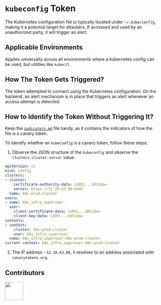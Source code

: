 # `kubeconfig` Token
The Kubernetes configuration file is typically located under `~/.kube/config`, making it a potential target for attackers. If accessed and used by an unauthorized party, it will trigger an alert.

## Applicable Environments
Applies universally across all environments where a kubernetes config can be used, but utilities like `kubectl`.

## How The Token Gets Triggered?
The token attempted to connect using the Kubernetes configuration. On the backend, an alert mechanism is in place that triggers an alert whenever an access attempt is detected.

## How to Identify the Token Without Triggering It?
Keep the [`indicators.md`](../indicators.md) file handy, as it contains the indicators of how the file is a canary token. <!-- Do not delete this line -->

To identify whether an `kubeconfig` is a canary token, follow these steps:
1. Observe the JSON structure of the `kubeconfig` and observe the `clusters.cluster.server` value.
```yaml
apiVersion: v1
kind: Config
clusters:
- cluster:
    certificate-authority-data: LS0tL...S0tLQo=
    server: https://52.18.63.80:6443
  name: k8s-prod-cluster
users:
- name: k8s_infra_superuser
  user:
    client-certificate-data: LS0tL...S0tLQo=
    client-key-data: LS0tL...S0tLQo=
contexts:
- context:
    cluster: k8s-prod-cluster
    user: k8s_infra_superuser
  name: k8s_infra_superuser-k8s-prod-cluster
current-context: k8s_infra_superuser-k8s-prod-cluster
```
2. The IP address - `52.18.63.80`, it resolves to an address associated with `canarytokens.org`.

## Contributors
[<img src="https://github.com/0xcardinal.png" style="width:60px; height:60px;"/>](https://github.com/0xcardinal)